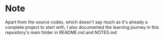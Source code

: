 # Note
Apart from the source codes, which doesn't say much as it's already a complete project to start with, I also documented the learning journey in this repository's main folder in README.md and NOTES.md